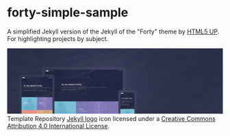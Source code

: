 # forty-simple-sample

A simplified Jekyll version of the Jekyll of the "Forty" theme by [HTML5 UP](https://html5up.net/). For highlighting projects by subject.

![Forty Theme](assets/images/forty.jpg "Forty Theme")
Template Repository [Jekyll logo](https://github.com/jekyll/brand) icon licensed under a [Creative Commons Attribution 4.0 International License](http://choosealicense.com/licenses/cc-by-4.0/).